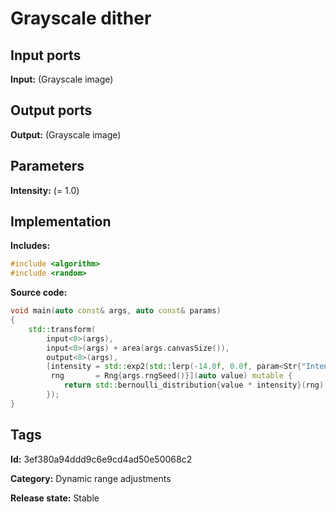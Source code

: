 # Grayscale dither

## Input ports

__Input:__ (Grayscale image)

## Output ports

__Output:__ (Grayscale image)

## Parameters

__Intensity:__ (= 1.0)

## Implementation

__Includes:__

```c++
#include <algorithm>
#include <random>
```

__Source code:__

```c++
void main(auto const& args, auto const& params)
{
	std::transform(
	    input<0>(args),
	    input<0>(args) + area(args.canvasSize()),
	    output<0>(args),
	    [intensity = std::exp2(std::lerp(-14.0f, 0.0f, param<Str{"Intensity"}>(params).value())),
	     rng       = Rng{args.rngSeed()}](auto value) mutable {
		    return std::bernoulli_distribution{value * intensity}(rng);
	    });
}
```

## Tags

__Id:__ 3ef380a94ddd9c6e9cd4ad50e50068c2

__Category:__ Dynamic range adjustments

__Release state:__ Stable